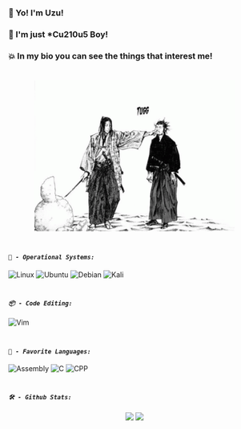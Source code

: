 #

<h3> 👋 Yo! I'm Uzu! </h3> 
<h3> 🤡 I'm just *Cu210u5 Boy! </h3>
<h3> 💥 In my bio you can see the things that interest me! </h3>

#

<p align="center"><img width = 400 src="meme.gif"></p>

#

#### _```🚀 - Operational Systems:```_
![Linux](https://img.shields.io/badge/Linux-FCC624?style=for-the-badge&logo=linux&logoColor=black)
![Ubuntu](https://img.shields.io/badge/Ubuntu-E95420?style=for-the-badge&logo=ubuntu&logoColor=white)
![Debian](https://img.shields.io/badge/Debian-D70A53?style=for-the-badge&logo=debian&logoColor=white)
![Kali](https://img.shields.io/badge/Kali_Linux-557C94?style=for-the-badge&logo=kali-linux&logoColor=white)

#

#### _```📦 - Code Editing:```_
![Vim](https://img.shields.io/badge/VIM-%2311AB00.svg?style=for-the-badge&logo=vim&logoColor=white)

#

#### _```🤖 - Favorite Languages:```_
![Assembly](https://img.shields.io/badge/_-ASM-6E4C13.svg?style=for-the-badge)
![C](https://img.shields.io/badge/c-%2300599C.svg?style=for-the-badge&logo=c&logoColor=white)
![CPP](https://img.shields.io/badge/c++-%2300599C.svg?style=for-the-badge&logo=c%2B%2B&logoColor=white)

#

#### _```🛠️ - Github Stats:```_ 
<div align="center">
  <img src="https://github-readme-stats.vercel.app/api?username=hellouzu&theme=tokyonight">
  <img src="https://github-readme-stats.vercel.app/api/top-langs/?username=hellouzu&theme=tokyonight">
</div>

#
